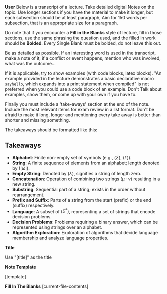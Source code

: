 **User**
Below is a transcript of a lecture. Take detailed digital Notes on the topic. Use longer sections if you have the material to make it longer, but each subsection should be at least paragraph, Aim for 150 words per subsection, that is an appropriate size for a paragraph.

Do note that if you encounter a **Fill in the Blanks** style of lecture, fill in those sections, use the same phrasing the question used, and the filled in work should be **Bolded**. Every Single Blank must be bolded, do not leave this out.

Be as detailed as possible. If an interesting word is used in the transcript, make a note of it, if a conflict or event happens, mention who was involved, what was the outcome...

If it is applicable, try to show examples (with code blocks, latex blocks). "An example provided in the lecture demonstrates a basic declarative macro `sayhello`, which expands into a print statement when compiled" is not preferred when you could use a code block of an example. Don't Talk about examples, show them, or come up with your own if you have to.

Finally you must include a 'take-aways' section at the end of the note. Include the most relevant items for exam review in a list format. Don't be afraid to make it long, longer and mentioning every take away is better than shorter and missing something.

The takeaways should be formatted like this:

## Takeaways

- **Alphabet**: Finite non-empty set of symbols (e.g., $( \Sigma )$, $( \Gamma ))$.
- **String**: A finite sequence of elements from an alphabet; length denoted by $( |\omega| )$.
- **Empty String**: Denoted by $( \lambda )$, signifies a string of length zero.
- **Concatenation**: Operation of combining two strings $( \mu · ν )$ resulting in a new string.
- **Substring**: Sequential part of a string; exists in the order without rearrangement.
- **Prefix and Suffix**: Parts of a string from the start (prefix) or the end (suffix) respectively.
- **Language**: A subset of $( \Sigma^* )$, representing a set of strings that encode decision problems.
- **Decision Problems**: Problems requiring a binary answer, which can be represented using strings over an alphabet.
- **Algorithm Exploration**: Exploration of algorithms that decide language membership and analyze language properties.

**Title**

Use "[title]" as the title

**Note Template**

[template]

**Fill In The Blanks**
[current-file-contents]

